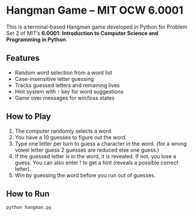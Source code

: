 #  Hangman Game – MIT OCW 6.0001

This is a terminal-based Hangman game developed in Python for Problem Set 2 of MIT’s **6.0001: Introduction to Computer Science and Programming in Python**.

##  Features
- Random word selection from a word list
- Case-insensitive letter guessing
- Tracks guessed letters and remaining lives
- Hint system with `!` key for word suggestions
- Game over messages for win/loss states

##  How to Play

1. The computer randomly selects a word.
2. You have a 10 guesses to figure out the word.
3. Type one letter per turn to guess a character in the word. (for a wrong vowel letter guess 2 guesses are reduced else one guess.)
4. If the guessed letter is in the word, it is revealed. If not, you lose a guess. You can also enter ! to get a hint (reveals a possible correct letter).
5. Win by guessing the word before you run out of guesses.

##  How to Run
```bash
python hangman.py

